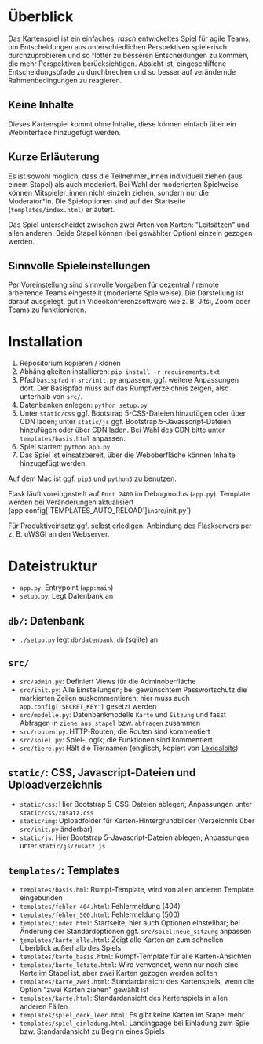 # Überblick

Das Kartenspiel ist ein einfaches, *rasch* entwickeltes Spiel für agile Teams, um Entscheidungen aus unterschiedlichen Perspektiven spielerisch durchzuprobieren und so flotter zu besseren Entscheidungen zu kommen, die mehr Perspektiven berücksichtigen. Absicht ist, eingeschliffene Entscheidungspfade zu durchbrechen und so besser auf verändernde Rahmenbedingungen zu reagieren.

## Keine Inhalte

Dieses Kartenspiel kommt ohne Inhalte, diese können einfach über ein Webinterface hinzugefügt werden.

## Kurze Erläuterung

Es ist sowohl möglich, dass die Teilnehmer_innen individuell ziehen (aus einem Stapel) als auch moderiert. Bei Wahl der moderierten Spielweise können Mitspieler_innen nicht einzeln ziehen, sondern nur die Moderator*in. Die Spieloptionen sind auf der Startseite (`templates/index.html`) erläutert.

Das Spiel unterscheidet zwischen zwei Arten von Karten: "Leitsätzen" und allen anderen. Beide Stapel können (bei gewählter Option) einzeln gezogen werden.

## Sinnvolle Spieleinstellungen

Per Voreinstellung sind sinnvolle Vorgaben für dezentral / remote arbeitende Teams eingestellt (moderierte Spielweise). Die Darstellung ist darauf ausgelegt, gut in Videokonferenzsoftware wie z. B. Jitsi, Zoom oder Teams zu funktionieren.

# Installation

1. Repositorium kopieren / klonen
2. Abhängigkeiten installieren: `pip install -r requirements.txt`
3. Pfad `basispfad` in `src/init.py` anpassen, ggf. weitere Anpassungen dort. Der Basispfad muss auf das Rumpfverzeichnis zeigen, also unterhalb von `src/`.
4. Datenbanken anlegen: `python setup.py`
5. Unter `static/css` ggf. Bootstrap 5-CSS-Dateien hinzufügen oder über CDN laden; unter `static/js` ggf. Bootstrap 5-Javasscript-Dateien hinzufügen oder über CDN laden. Bei Wahl des CDN bitte unter `templates/basis.html` anpassen.
6. Spiel starten: `python app.py`
7. Das Spiel ist einsatzbereit, über die Weboberfläche können Inhalte hinzugefügt werden. 

Auf dem Mac ist ggf. `pip3` und `python3` zu benutzen. 

Flask läuft voreingestellt auf `Port 2400` im Debugmodus (`app.py`). Template werden bei Veränderungen aktualisiert (app.config['TEMPLATES_AUTO_RELOAD']` in `src/init.py`)

Für Produktiveinsatz ggf. selbst erledigen: Anbindung des Flaskservers per z. B. uWSGI an den Webserver.


# Dateistruktur

* `app.py`: Entrypoint (`app:main`)
* `setup.py`: Legt Datenbank an

## `db/`: Datenbank
*  `./setup.py` legt `db/datenbank.db` (sqlite) an 

## `src/`

* `src/admin.py`: Definiert Views für die Adminoberfläche
* `src/init.py`: Alle Einstellungen; bei gewünschtem Passwortschutz die markierten Zeilen auskommentieren; hier muss auch `app.config['SECRET_KEY']` gesetzt werden
* `src/modelle.py`: Datenbankmodelle `Karte` und `Sitzung` und fasst Abfragen in `ziehe_aus_stapel` bzw. `abfragen` zusammen
* `src/routen.py`: HTTP-Routen; die Routen sind kommentiert
* `src/spiel.py`: Spiel-Logik; die Funktionen sind kommentiert
* `src/tiere.py`: Hält die Tiernamen (englisch, kopiert von [Lexicalbits](https://gist.github.com/lexicalbits/883f1867985208797be75a873d006bef))

## `static/`: CSS, Javascript-Dateien und Uploadverzeichnis

* `static/css`: Hier Bootstrap 5-CSS-Dateien ablegen; Anpassungen unter `static/css/zusatz.css`
* `static/img`: Uploadfolder für Karten-Hintergrundbilder (Verzeichnis über `src/init.py` änderbar)
* `static/js`: Hier Bootstrap 5-Javascript-Dateien ablegen; Anpassungen unter `static/js/zusatz.js`

## `templates/`: Templates

* `templates/basis.hml`: Rumpf-Template, wird von allen anderen Template eingebunden
* `templates/fehler_404.html`: Fehlermeldung (404)
* `templates/fehler_500.html`: Fehlermeldung (500)
* `templates/index.html`: Startseite, hier auch Optionen einstellbar; bei Änderung der Standardoptionen ggf. `src/spiel:neue_sitzung` anpassen
* `templates/karte_alle.html`: Zeigt alle Karten an zum schnellen Überblick außerhalb des Spiels 
* `templates/karte_basis.html`: Rumpf-Template für alle Karten-Ansichten
* `templates/karte_letzte.html`: Wird verwendet, wenn nur noch eine Karte im Stapel ist, aber zwei Karten gezogen werden sollten
* `templates/karte_zwei.html`: Standardansicht des Kartenspiels, wenn die Option "zwei Karten ziehen" gewählt ist
* `templates/karte.html`: Standardansicht des Kartenspiels in allen anderen Fällen
* `templates/spiel_deck_leer.html`: Es gibt keine Karten im Stapel mehr
* `templates/spiel_einladung.html`: Landingpage bei Einladung zum Spiel bzw. Standardansicht zu Beginn eines Spiels